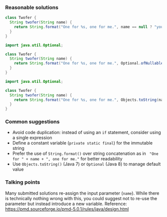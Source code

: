 ### Reasonable solutions

```java
class Twofer {
  String twofer(String name) {
    return String.format("One for %s, one for me.", name == null ? "you" : name);
  }
}
```

```java
import java.util.Optional;

class Twofer {
  String twofer(String name) {
    return String.format("One for %s, one for me.", Optional.ofNullable(name).orElse("you"));
  }
}
```

```java
import java.util.Optional;

class Twofer {
  String twofer(String name) {
    return String.format("One for %s, one for me.", Objects.toString(name, "you"));
  }
}
```

### Common suggestions

- Avoid code duplication: instead of using an `if` statement, consider using a single expression
- Define a constant variable (`private static final`) for the immutable string
- Prefer the use of `String.format()` over string concatenation as in ` "One for " + name + ", one for me."` for better readability
- Use `Objects.toString()` (Java 7) or `Optional` (Java 8) to manage default value

### Talking points

Many submitted solutions re-assign the input parameter (`name`). While there is technically nothing wrong with this, you could suggest not to re-use the parameter but instead introduce a new variable. Reference: https://pmd.sourceforge.io/pmd-5.0.1/rules/java/design.html
